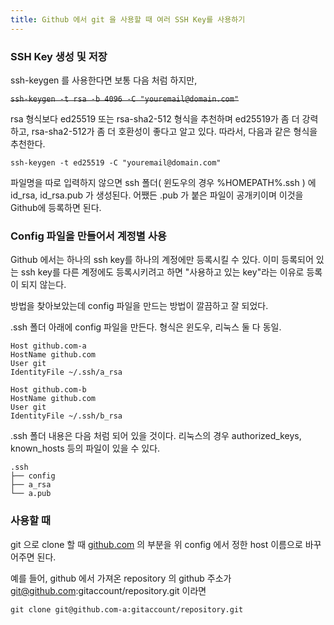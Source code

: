```yaml
---
title: Github 에서 git 을 사용할 때 여러 SSH Key를 사용하기
---
```

### SSH Key 생성 및 저장

ssh-keygen 를 사용한다면 보통 다음 처럼 하지만,

~~`ssh-keygen -t rsa -b 4096 -C "youremail@domain.com"`~~

rsa 형식보다 ed25519 또는 rsa-sha2-512 형식을 추천하며 ed25519가 좀 더 강력하고, rsa-sha2-512가 좀 더 호환성이 좋다고 알고 있다. 따라서, 다음과 같은 형식을 추천한다.

```ssh-keygen -t ed25519 -C "youremail@domain.com"```

파일명을 따로 입력하지 않으면 ssh 폴더( 윈도우의 경우 %HOMEPATH%\.ssh ) 에 id_rsa, id_rsa.pub 가 생성된다. 어쨌든 .pub 가 붙은 파일이 공개키이며 이것을 Github에 등록하면 된다.

### Config 파일을 만들어서 계정별 사용

Github 에서는 하나의 ssh key를 하나의 계정에만 등록시킬 수 있다. 이미 등록되어 있는 ssh key를 다른 계정에도 등록시키려고 하면 "사용하고 있는 key"라는 이유로 등록이 되지 않는다.

방법을 찾아보았는데 config 파일을 만드는 방법이 깔끔하고 잘 되었다.

.ssh 폴더 아래에 config 파일을 만든다. 형식은 윈도우, 리눅스 둘 다 동일.

```
Host github.com-a
HostName github.com
User git
IdentityFile ~/.ssh/a_rsa

Host github.com-b
HostName github.com
User git
IdentityFile ~/.ssh/b_rsa
```
.ssh 폴더 내용은 다음 처럼 되어 있을 것이다. 리눅스의 경우 authorized_keys, known_hosts 등의 파일이 있을 수 있다.

```
.ssh
├── config
├── a_rsa
└── a.pub
```

### 사용할 때

git 으로 clone 할 때  [github.com](http://github.com) 의 부분을 위 config 에서 정한 host 이름으로 바꾸어주면 된다.

예를 들어, github 에서 가져온 repository 의 github 주소가 git@github.com:gitaccount/repository.git 이라면

`git clone git@github.com-a:gitaccount/repository.git`
